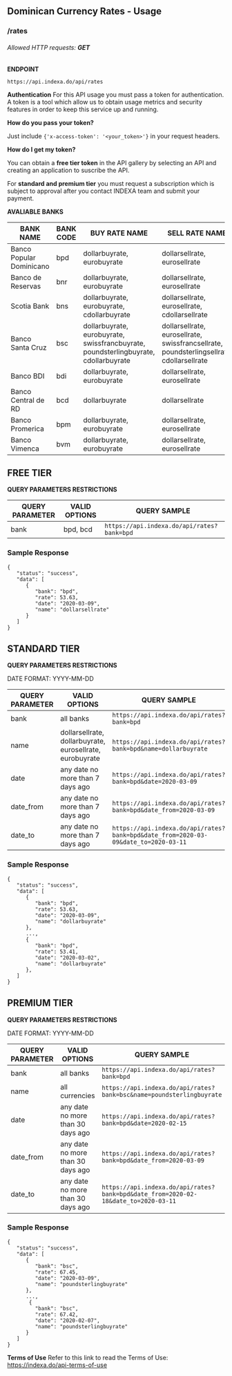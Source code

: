 ## Dominican Currency Rates - Usage

### /rates

###### Allowed HTTP requests: **GET**

**ENDPOINT**

`https://api.indexa.do/api/rates`

**Authentication**
For this API usage you must pass a token for authentication. A token is a tool which allow us to obtain usage metrics and security features in order to keep this service up and running.

**How do you pass your token?**

Just include `{'x-access-token': '<your_token>'}` in your request headers.

**How do I get my token?**

You can obtain a **free tier token** in the API gallery by selecting an API and creating an application to suscribe the API.

For **standard and premium tier** you must request a subscription which is subject to approval after you contact INDEXA team and submit your payment.

**AVALIABLE BANKS**

| BANK NAME                | BANK CODE | BUY RATE NAME                                                                       | SELL RATE NAME                                                                           |
| ------------------------ | --------- | ----------------------------------------------------------------------------------- | ---------------------------------------------------------------------------------------- |
| Banco Popular Dominicano | bpd       | dollarbuyrate, eurobuyrate                                                          | dollarsellrate, eurosellrate                                                             |
| Banco de Reservas        | bnr       | dollarbuyrate, eurobuyrate                                                          | dollarsellrate, eurosellrate                                                             |
| Scotia Bank              | bns       | dollarbuyrate, eurobuyrate, cdollarbuyrate                                          | dollarsellrate, eurosellrate, cdollarsellrate                                            |
| Banco Santa Cruz         | bsc       | dollarbuyrate, eurobuyrate, swissfrancbuyrate, poundsterlingbuyrate, cdollarbuyrate | dollarsellrate, eurosellrate, swissfrancsellrate, poundsterlingsellrate, cdollarsellrate |
| Banco BDI                | bdi       | dollarbuyrate, eurobuyrate                                                          | dollarsellrate, eurosellrate                                                             |
| Banco Central de RD      | bcd       | dollarbuyrate                                                                       | dollarsellrate                                                                           |
| Banco Promerica          | bpm       | dollarbuyrate, eurobuyrate                                                          | dollarsellrate, eurosellrate                                                             |
| Banco Vimenca            | bvm       | dollarbuyrate, eurobuyrate                                                          | dollarsellrate, eurosellrate                                                             |

## FREE TIER

**QUERY PARAMETERS RESTRICTIONS**

| QUERY PARAMETER | VALID OPTIONS | QUERY SAMPLE                               |
| --------------- | ------------- | ------------------------------------------ |
| bank            | bpd, bcd      | `https://api.indexa.do/api/rates?bank=bpd` |

### **Sample Response**

```
{
   "status": "success",
   "data": [
      {
         "bank": "bpd",
         "rate": 53.63,
         "date": "2020-03-09",
         "name": "dollarsellrate"
      }
   ]
}
```

## STANDARD TIER

**QUERY PARAMETERS RESTRICTIONS**

DATE FORMAT: YYYY-MM-DD

| QUERY PARAMETER | VALID OPTIONS                                            | QUERY SAMPLE                                                                       |
| --------------- | -------------------------------------------------------- | ---------------------------------------------------------------------------------- |
| bank            | all banks                                                | `https://api.indexa.do/api/rates?bank=bpd`                                         |
| name            | dollarsellrate, dollarbuyrate, eurosellrate, eurobuyrate | `https://api.indexa.do/api/rates?bank=bpd&name=dollarbuyrate`                      |
| date            | any date no more than 7 days ago                         | `https://api.indexa.do/api/rates?bank=bpd&date=2020-03-09`                         |
| date_from       | any date no more than 7 days ago                         | `https://api.indexa.do/api/rates?bank=bpd&date_from=2020-03-09`                    |
| date_to         | any date no more than 7 days ago                         | `https://api.indexa.do/api/rates?bank=bpd&date_from=2020-03-09&date_to=2020-03-11` |

### **Sample Response**

```
{
   "status": "success",
   "data": [
      {
         "bank": "bpd",
         "rate": 53.63,
         "date": "2020-03-09",
         "name": "dollarbuyrate"
      },
      ...,
      {
         "bank": "bpd",
         "rate": 53.41,
         "date": "2020-03-02",
         "name": "dollarbuyrate"
      },
   ]
}
```

## PREMIUM TIER

**QUERY PARAMETERS RESTRICTIONS**

DATE FORMAT: YYYY-MM-DD

| QUERY PARAMETER | VALID OPTIONS                     | QUERY SAMPLE                                                                       |
| --------------- | --------------------------------- | ---------------------------------------------------------------------------------- |
| bank            | all banks                         | `https://api.indexa.do/api/rates?bank=bpd`                                         |
| name            | all currencies                    | `https://api.indexa.do/api/rates?bank=bsc&name=poundsterlingbuyrate`               |
| date            | any date no more than 30 days ago | `https://api.indexa.do/api/rates?bank=bpd&date=2020-02-15`                         |
| date_from       | any date no more than 30 days ago | `https://api.indexa.do/api/rates?bank=bpd&date_from=2020-03-09`                    |
| date_to         | any date no more than 30 days ago | `https://api.indexa.do/api/rates?bank=bpd&date_from=2020-02-18&date_to=2020-03-11` |

### **Sample Response**

```
{
   "status": "success",
   "data": [
      {
         "bank": "bsc",
         "rate": 67.45,
         "date": "2020-03-09",
         "name": "poundsterlingbuyrate"
      },
      ...,
       {
         "bank": "bsc",
         "rate": 67.42,
         "date": "2020-02-07",
         "name": "poundsterlingbuyrate"
      }
   ]
}
```

**Terms of Use**
Refer to this link to read the Terms of Use:
https://indexa.do/api-terms-of-use
